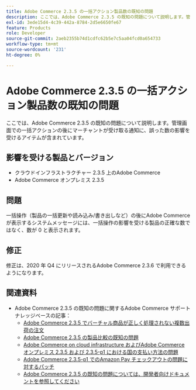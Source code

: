 ```yaml
---
title: Adobe Commerce 2.3.5 の一括アクション製品数の既知の問題
description: ここでは、Adobe Commerce 2.3.5 の既知の問題について説明します。管理画面での一括アクションの後にマーチャントが受け取る通知に、誤った数の影響を受けるアイテムが含まれています。
exl-id: 3ede15d4-4c39-442a-8784-2d5e6650fe67
feature: Products
role: Developer
source-git-commit: 2aeb2355b74d1cdfc62b5e7c5aa04fcd0a654733
workflow-type: tm+mt
source-wordcount: '231'
ht-degree: 0%

---
```


# Adobe Commerce 2.3.5 の一括アクション製品数の既知の問題

ここでは、Adobe Commerce 2.3.5 の既知の問題について説明します。管理画面での一括アクションの後にマーチャントが受け取る通知に、誤った数の影響を受けるアイテムが含まれています。

## 影響を受ける製品とバージョン

* クラウドインフラストラクチャー 2.3.5 上のAdobe Commerce
* Adobe Commerce オンプレミス 2.3.5

## 問題

一括操作（製品の一括更新や読み込み/書き出しなど）の後にAdobe Commerceが表示するシステムメッセージには、一括操作の影響を受ける製品の正確な数ではなく、数が 0 と表示されます。

## 修正

修正は、2020 年 Q4 にリリースされるAdobe Commerce 2.3.6 で利用できるようになります。

## 関連資料

* Adobe Commerce 2.3.5 の既知の問題に関するAdobe Commerce サポートナレッジベースの記事：
   * [Adobe Commerce 2.3.5 でバーチャル商品が正しく処理されない複数出荷の注文](/help/troubleshooting/miscellaneous/magento-2-3-5-known-issue-virtual-product-multi-ship-orders.md)
   * [Adobe Commerce 2.3.5 の製品比較の既知の問題](/help/troubleshooting/storefront/product-comparison-known-issue-in-magento-2-3-5.md)
   * [Adobe Commerce on cloud infrastructure およびAdobe Commerce オンプレミス 2.3.5 および 2.3.5-p1 における国の支払い方法の問題](/help/troubleshooting/known-issues-patches-attached/magento-2-3-5-2-3-5-p1-patch-country-payment-issue.md)
   * [Adobe Commerce 2.3.5-p1 でのAmazon Pay チェックアウトの問題に対するパッチ](/help/troubleshooting/payments/patch-for-amazon-pay-checkout-issue-in-magento-2-3-5-p1.md)
   * [Adobe Commerce 2.3.5 の既知の問題については、開発者向けドキュメントを参照してください ](https://commerce-docs.github.io/devdocs-archive/2.3/guides/v2.3/release-notes/release-notes-2-3-5-commerce.html#known-issues)
